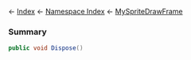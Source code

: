 ← [Index](Api-Index) ← [Namespace Index](Namespace-Index) ← [MySpriteDrawFrame](VRage.Game.GUI.TextPanel.MySpriteDrawFrame)

### Summary

```csharp
public void Dispose()
```

